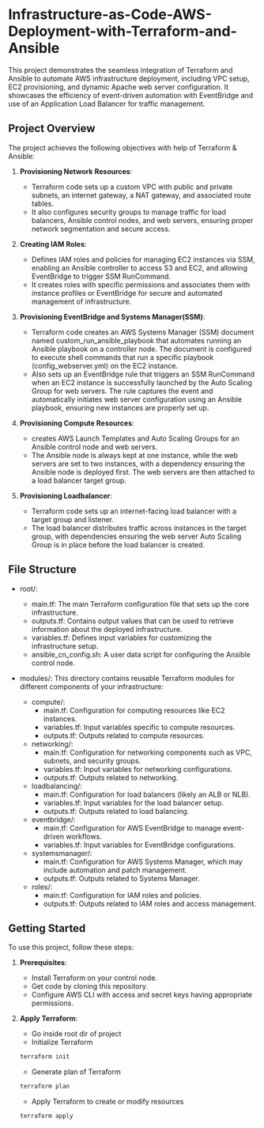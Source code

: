 # Infrastructure-as-Code-AWS-Deployment-with-Terraform-and-Ansible

This project demonstrates the seamless integration of Terraform and Ansible to automate AWS infrastructure deployment, including VPC setup, EC2 provisioning, and dynamic Apache web server configuration. It showcases the efficiency of event-driven automation with EventBridge and use of an Application Load Balancer for traffic management.

## Project Overview
The project achieves the following objectives with help of Terraform & Ansible:

1. **Provisioning Network Resources**:
   - Terraform code sets up a custom VPC with public and private subnets, an internet gateway, a NAT gateway, and associated route tables.
   - It also configures security groups to manage traffic for load balancers, Ansible control nodes, and web servers, ensuring proper network segmentation and secure access.

2. **Creating IAM Roles**:
   - Defines IAM roles and policies for managing EC2 instances via SSM, enabling an Ansible controller to access S3 and EC2, and allowing EventBridge to trigger SSM RunCommand.
   - It creates roles with specific permissions and associates them with instance profiles or EventBridge for secure and automated management of infrastructure.

3. **Provisioning EventBridge and Systems Manager(SSM)**:
   - Terraform code creates an AWS Systems Manager (SSM) document named custom_run_ansible_playbook that automates running an Ansible playbook on a controller node. The document is configured to execute shell commands that run a specific playbook (config_webserver.yml) on the EC2 instance.
   - Also sets up an EventBridge rule that triggers an SSM RunCommand when an EC2 instance is successfully launched by the Auto Scaling Group for web servers. The rule captures the event and automatically initiates web server configuration using an Ansible playbook, ensuring new instances are properly set up.

4. **Provisioning Compute Resources**:
   - creates AWS Launch Templates and Auto Scaling Groups for an Ansible control node and web servers.
   - The Ansible node is always kept at one instance, while the web servers are set to two instances, with a dependency ensuring the Ansible node is deployed first. The web servers are then attached to a load balancer target group.

5. **Provisioning Loadbalancer**:
   - Terraform code sets up an internet-facing load balancer with a target group and listener.
   - The load balancer distributes traffic across instances in the target group, with dependencies ensuring the web server Auto Scaling Group is in place before the load balancer is created.

## File Structure
   - root/:
     - main.tf: The main Terraform configuration file that sets up the core infrastructure.
     - outputs.tf: Contains output values that can be used to retrieve information about the deployed infrastructure.
     - variables.tf: Defines input variables for customizing the infrastructure setup.
     - ansible_cn_config.sh: A user data script for configuring the Ansible control node.

   - modules/: This directory contains reusable Terraform modules for different components of your infrastructure:
     - compute/:
       - main.tf: Configuration for computing resources like EC2 instances.
       - variables.tf: Input variables specific to compute resources.
       - outputs.tf: Outputs related to compute resources.
     - networking/:
       - main.tf: Configuration for networking components such as VPC, subnets, and security groups.
       - variables.tf: Input variables for networking configurations.
       - outputs.tf: Outputs related to networking.
     - loadbalancing/:
       - main.tf: Configuration for load balancers (likely an ALB or NLB).
       - variables.tf: Input variables for the load balancer setup.
       - outputs.tf: Outputs related to load balancing.
     - eventbridge/:
       - main.tf: Configuration for AWS EventBridge to manage event-driven workflows.
       - variables.tf: Input variables for EventBridge configurations.
     - systemsmanager/:
       - main.tf: Configuration for AWS Systems Manager, which may include automation and patch management.
       - outputs.tf: Outputs related to Systems Manager.
     - roles/:
       - main.tf: Configuration for IAM roles and policies.
       - outputs.tf: Outputs related to IAM roles and access management.
## Getting Started

To use this project, follow these steps:

1. **Prerequisites**:
   - Install Terraform on your control node.
   - Get code by cloning this repository.
   - Configure AWS CLI with access and secret keys having appropriate permissions.

2. **Apply Terraform**:
   - Go inside root dir of project
   - Initialize Terraform
   ```bash
   terraform init
   ```
   - Generate plan of Terraform
   ```bash
   terraform plan
   ```
   - Apply Terraform to create or modify resources
   ```bash
   terraform apply
   ```
